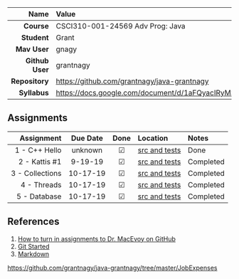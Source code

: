 
| Name | Value |
|---:|:---|
| **Course** | CSCI310-001-24569 Adv Prog: Java | Fall 2019 |
| **Student** | Grant |
| **Mav User**            | gnagy |
| **Github User**         | grantnagy |
| **Repository**          | https://github.com/grantnagy/java-grantnagy |
| **Syllabus**            | https://docs.google.com/document/d/1aFQyacIRyMSn8QLzlA014gjLq1sfTqJQzyBdr_S7Op0/edit |

## Assignments

| Assignment | Due Date | Done | Location | Notes |
|-----------:|:--------:|:----:|:---------|:------|
| 1 - C++ Hello  | unknown |  ☑   | [src and tests](https://github.com/grantnagy/java-grantnagy/tree/master/hi) | Done |
| 2 - Kattis #1  | 9-19-19 |  ☑   | [src and tests](https://github.com/grantnagy/java-grantnagy/tree/master/JobExpenses) | Completed |
| 3 - Collections  | 10-17-19 |  ☑   | [src and tests](https://github.com/grantnagy/java-grantnagy/tree/master/Collections) | Completed |
| 4 - Threads  | 10-17-19 |  ☑   | [src and tests](https://github.com/grantnagy/java-grantnagy/tree/master/threads) | Completed |
| 5 - Database  | 10-17-19 |  ☑   | [src and tests](https://github.com/grantnagy/java-grantnagy/tree/master/database) | Completed |

## References

1. [How to turn in assignments to Dr. MacEvoy on GitHub](https://docs.google.com/document/d/1tRbrd6zpvXDmZ009OPTY-vZMYXF_LTwlFL9yHxoo1g8/edit)
1. [Git Started](https://docs.google.com/document/d/1M0YeBfFPy5YPpfX7312R9-IldjagimvEma_YhgeLPcw/edit#heading=h.ssqvh5gmotj4)
1. [Markdown](https://github.com/adam-p/markdown-here/wiki/Markdown-Cheatsheet)


https://github.com/grantnagy/java-grantnagy/tree/master/JobExpenses
